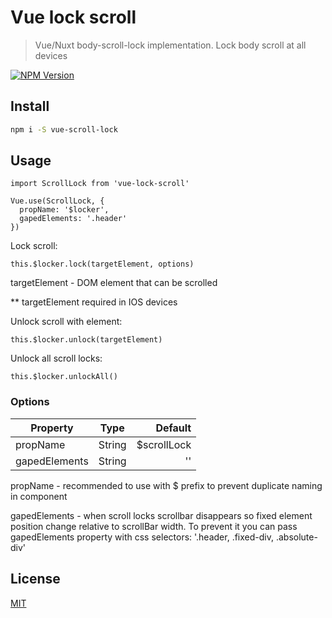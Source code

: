 # Vue lock scroll

> Vue/Nuxt body-scroll-lock implementation. Lock body scroll at all devices

[![NPM Version][npm-image]][npm-url]

## Install

```bash
npm i -S vue-scroll-lock
```

## Usage

```
import ScrollLock from 'vue-lock-scroll'

Vue.use(ScrollLock, {
  propName: '$locker',
  gapedElements: '.header'
})
```
Lock scroll:
```
this.$locker.lock(targetElement, options)
```
targetElement - DOM element that can be scrolled

** targetElement required in IOS devices

Unlock scroll with element:
```
this.$locker.unlock(targetElement)
```
Unlock all scroll locks:
```
this.$locker.unlockAll()
```
### Options
| Property        | Type           | Default  |
| ------------- |:-------------:| -----:|
| propName      | String | $scrollLock |
| gapedElements      | String      |   '' |

propName - recommended to use with $ prefix to prevent duplicate naming in component

gapedElements - when scroll locks scrollbar 
disappears so fixed element position change relative to scrollBar width. To prevent it you can pass gapedElements property with css selectors: '.header, .fixed-div, .absolute-div'
## License

[MIT](http://vjpr.mit-license.org)

[npm-image]: https://img.shields.io/npm/v/vue-lock-scroll.svg
[npm-url]: https://www.npmjs.com/package/vue-lock-scroll
